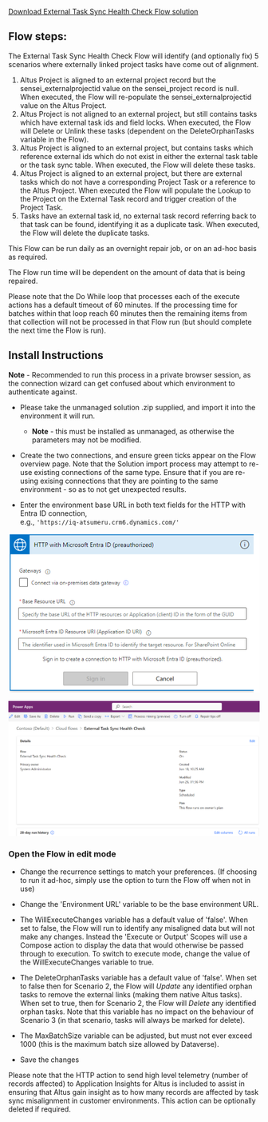 [Download External Task Sync Health Check Flow solution](ExternalTaskSyncHealthCheck_1_0_0_9.zip)

## Flow steps:

The External Task Sync Health Check Flow will identify (and optionally fix) 5 scenarios where externally linked project tasks have come out of alignment.
1. Altus Project is aligned to an external project record but the sensei_externalprojectid value on the sensei_project record is null. When executed, the Flow will re-populate the sensei_externalprojectid value on the Altus Project.
2. Altus Project is not aligned to an external project, but still contains tasks which have external task ids and field locks. When executed, the Flow will Delete or Unlink these tasks (dependent on the DeleteOrphanTasks variable in the Flow). 
3. Altus Project is aligned to an external project, but contains tasks which reference external ids which do not exist in either the external task table or the task sync table. When executed, the Flow will delete these tasks.
4. Altus Project is aligned to an external project, but there are external tasks which do not have a corresponding Project Task or a reference to the Altus Project. When executed the Flow will populate the Lookup to the Project on the External Task record and trigger creation of the Project Task.
5. Tasks have an external task id, no external task record referring back to that task can be found, identifying it as a duplicate task. When executed, the Flow will delete the duplicate tasks.

This Flow can be run daily as an overnight repair job, or on an ad-hoc basis as required.

The Flow run time will be dependent on the amount of data that is being repaired.   

Please note that the Do While loop that processes each of the execute actions has a default timeout of 60 minutes. If the processing time for batches within that loop reach 60 minutes then the remaining items from that collection will not be processed in that Flow run (but should complete the next time the Flow is run). 

## Install Instructions

**Note** - Recommended to run this process in a private browser session, as the connection wizard can get confused about which environment to authenticate against.

- Please take the unmanaged solution .zip supplied, and import it into the environment it will run.
  - **Note** - this must be installed as unmanaged, as otherwise the parameters may not be modified.

- Create the two connections, and ensure green ticks appear on the Flow overview page. Note that the Solution import process may attempt to re-use existing connections of the same type. Ensure that if you are re-using exising connections that they are pointing to the same environment - so as to not get unexpected results. 
- Enter the environment base URL in both text fields for the HTTP with Entra ID connection,  
  e.g., `'https://iq-atsumeru.crm6.dynamics.com/'`

![Example of Entra ID connection setup](images/1.png)

![Example of connected Flow ready to run](images/2.png)


### Open the Flow in edit mode

- Change the recurrence settings to match your preferences. (If choosing to run it ad-hoc, simply use the option to turn the Flow off when not in use)
- Change the 'Environment URL' variable to be the base environment URL.
- The WillExecuteChanges variable has a default value of 'false'. When set to false, the Flow will run to identify any misaligned data but will not make any changes. Instead the 'Execute or Output' Scopes will use a Compose action to display the data that would otherwise be passed through to execution. To switch to execute mode, change the value of the WillExecuteChanges variable to true.
- The DeleteOrphanTasks variable has a default value of 'false'. When set to false then for Scenario 2, the Flow will *Update* any identified orphan tasks to remove the external links (making them native Altus tasks). When set to true, then for Scenario 2, the Flow will *Delete* any identified orphan tasks. Note that this variable has no impact on the behaviour of Scenario 3 (in that scenario, tasks will always be marked for delete).
- The MaxBatchSize variable can be adjusted, but must not ever exceed 1000 (this is the maximum batch size allowed by Dataverse).

- Save the changes

Please note that the HTTP action to send high level telemetry (number of records affected) to Application Insights for Altus is included to assist in ensuring that Altus gain insight as to how many records are affected by task sync misalignment in customer environments. This action can be optionally deleted if required.
